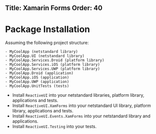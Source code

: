 Title: Xamarin Forms
Order: 40
---

# Package Installation

Assuming the following project structure:

```
- MyCoolApp (netstandard library)
- MyCoolApp.UI (netstandard library)
- MyCoolApp.Services.Droid (platform library)
- MyCoolApp.Services.iOS (platform library)
- MyCoolApp.Services.UWP (platform library)
- MyCoolApp.Droid (application)
- MyCoolApp.iOS (application)
- MyCoolApp.UWP (application)
- MyCoolApp.UnitTests (tests)
```

* Install `ReactiveUI` into your netstandard libraries, platform library, applications and tests.
* Install `ReactiveUI.XamForms` into your netstandard UI library, platform library, applications and tests.
* Install `ReactiveUI.Events.XamForms` into your netstandard library and applications.
* Install `ReactiveUI.Testing` into your tests.
